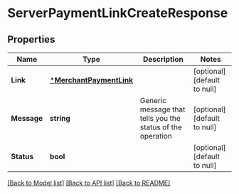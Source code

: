 # ServerPaymentLinkCreateResponse

## Properties
Name | Type | Description | Notes
------------ | ------------- | ------------- | -------------
**Link** | [***MerchantPaymentLink**](merchant.PaymentLink.md) |  | [optional] [default to null]
**Message** | **string** | Generic message that tells you the status of the operation | [optional] [default to null]
**Status** | **bool** |  | [optional] [default to null]

[[Back to Model list]](../README.md#documentation-for-models) [[Back to API list]](../README.md#documentation-for-api-endpoints) [[Back to README]](../README.md)


